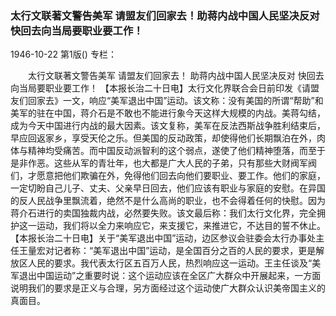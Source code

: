 ### 太行文联著文警告美军  请盟友们回家去！助蒋内战中国人民坚决反对  快回去向当局要职业要工作！

1946-10-22
第1版()
专栏：

　　太行文联著文警告美军
    请盟友们回家去！
    助蒋内战中国人民坚决反对
    快回去向当局要职业要工作！
    【本报长治二十日电】太行文化界联合会日前印发《请盟友们回家去》一文，响应“美军退出中国”运动。该文称：没有美国的所谓“帮助”和美军的驻在中国，蒋介石是不敢也不能进行象今天这样大规模的内战。美蒋勾结，成为今天中国进行内战的最大因素。该文复称，美军在反法西斯战争胜利结束后，早应回返家乡，享受天伦之乐。但美国的反动政策，却使得他们长期飘泊在外，肉体与精神均受痛苦。而中国反动派智利的这个弱点，遂使了他们精神堕落，而至于是非作恶。这些从军的青壮年，也大都是广大人民的子弟，只有那些大财阀军阀们，才愿意把他们欺骗在外，免得他们回去向他们要职业、要工作。他们的家庭，一定切盼自己儿子、丈夫、父亲早日回去，他们应该有职业与家庭的安慰。在异国的反人民战争里飘流着，绝然不是什么高尚的职业，也不会得着任何的快慰。因为蒋介石进行的卖国独裁内战，必然要失败。该文最后称：我们太行文化界，完全拥护这一运动，我们将以全力来响应它，来支援它，来推进它，不达目的誓不休止。
    【本报长治二十日电】关于“美军退出中国”运动，边区参议会驻委会太行办事处主任王量宏对记者称：“美军退出中国”运动，是全国百分之百的人民的要求，更是解放区人民的要求。我代表太行区五百万人民，热烈响应这一运动。王主任谈及“美军退出中国运动”之重要时说：这个运动应该在全区广大群众中开展起来，一方面说明我们的要求是正义与合理，另方面经过这个运动使广大群众认识美帝国主义的真面目。
